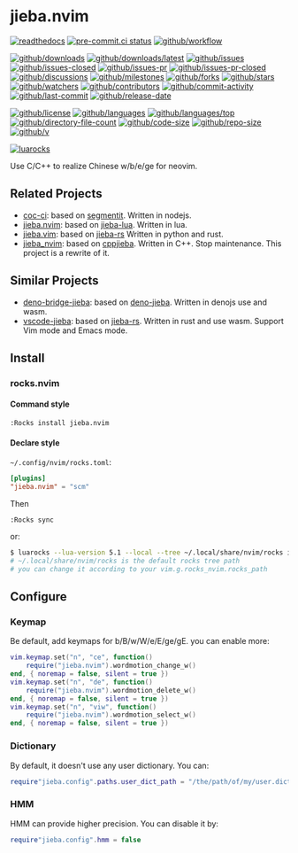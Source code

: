 # jieba.nvim

[![readthedocs](https://shields.io/readthedocs/jieba-nvim)](https://jieba-nvim.readthedocs.io)
[![pre-commit.ci status](https://results.pre-commit.ci/badge/github/Freed-Wu/jieba.nvim/main.svg)](https://results.pre-commit.ci/latest/github/Freed-Wu/jieba.nvim/main)
[![github/workflow](https://github.com/Freed-Wu/jieba.nvim/actions/workflows/main.yml/badge.svg)](https://github.com/Freed-Wu/jieba.nvim/actions)

[![github/downloads](https://shields.io/github/downloads/Freed-Wu/jieba.nvim/total)](https://github.com/Freed-Wu/jieba.nvim/releases)
[![github/downloads/latest](https://shields.io/github/downloads/Freed-Wu/jieba.nvim/latest/total)](https://github.com/Freed-Wu/jieba.nvim/releases/latest)
[![github/issues](https://shields.io/github/issues/Freed-Wu/jieba.nvim)](https://github.com/Freed-Wu/jieba.nvim/issues)
[![github/issues-closed](https://shields.io/github/issues-closed/Freed-Wu/jieba.nvim)](https://github.com/Freed-Wu/jieba.nvim/issues?q=is%3Aissue+is%3Aclosed)
[![github/issues-pr](https://shields.io/github/issues-pr/Freed-Wu/jieba.nvim)](https://github.com/Freed-Wu/jieba.nvim/pulls)
[![github/issues-pr-closed](https://shields.io/github/issues-pr-closed/Freed-Wu/jieba.nvim)](https://github.com/Freed-Wu/jieba.nvim/pulls?q=is%3Apr+is%3Aclosed)
[![github/discussions](https://shields.io/github/discussions/Freed-Wu/jieba.nvim)](https://github.com/Freed-Wu/jieba.nvim/discussions)
[![github/milestones](https://shields.io/github/milestones/all/Freed-Wu/jieba.nvim)](https://github.com/Freed-Wu/jieba.nvim/milestones)
[![github/forks](https://shields.io/github/forks/Freed-Wu/jieba.nvim)](https://github.com/Freed-Wu/jieba.nvim/network/members)
[![github/stars](https://shields.io/github/stars/Freed-Wu/jieba.nvim)](https://github.com/Freed-Wu/jieba.nvim/stargazers)
[![github/watchers](https://shields.io/github/watchers/Freed-Wu/jieba.nvim)](https://github.com/Freed-Wu/jieba.nvim/watchers)
[![github/contributors](https://shields.io/github/contributors/Freed-Wu/jieba.nvim)](https://github.com/Freed-Wu/jieba.nvim/graphs/contributors)
[![github/commit-activity](https://shields.io/github/commit-activity/w/Freed-Wu/jieba.nvim)](https://github.com/Freed-Wu/jieba.nvim/graphs/commit-activity)
[![github/last-commit](https://shields.io/github/last-commit/Freed-Wu/jieba.nvim)](https://github.com/Freed-Wu/jieba.nvim/commits)
[![github/release-date](https://shields.io/github/release-date/Freed-Wu/jieba.nvim)](https://github.com/Freed-Wu/jieba.nvim/releases/latest)

[![github/license](https://shields.io/github/license/Freed-Wu/jieba.nvim)](https://github.com/Freed-Wu/jieba.nvim/blob/main/LICENSE)
[![github/languages](https://shields.io/github/languages/count/Freed-Wu/jieba.nvim)](https://github.com/Freed-Wu/jieba.nvim)
[![github/languages/top](https://shields.io/github/languages/top/Freed-Wu/jieba.nvim)](https://github.com/Freed-Wu/jieba.nvim)
[![github/directory-file-count](https://shields.io/github/directory-file-count/Freed-Wu/jieba.nvim)](https://github.com/Freed-Wu/jieba.nvim)
[![github/code-size](https://shields.io/github/languages/code-size/Freed-Wu/jieba.nvim)](https://github.com/Freed-Wu/jieba.nvim)
[![github/repo-size](https://shields.io/github/repo-size/Freed-Wu/jieba.nvim)](https://github.com/Freed-Wu/jieba.nvim)
[![github/v](https://shields.io/github/v/release/Freed-Wu/jieba.nvim)](https://github.com/Freed-Wu/jieba.nvim)

[![luarocks](https://img.shields.io/luarocks/v/Freed-Wu/jieba.nvim)](https://luarocks.org/modules/Freed-Wu/jieba.nvim)

Use C/C++ to realize Chinese w/b/e/ge for neovim.

## Related Projects

- [coc-ci](https://github.com/fannheyward/coc-ci): based on
  [segmentit](https://github.com/linonetwo/segmentit). Written in nodejs.
- [jieba.nvim](https://github.com/neo451/jieba.nvim): based on
  [jieba-lua](https://github.com/neo451/jieba-lua). Written in lua.
- [jieba.vim](https://github.com/kkew3/jieba.vim): based on
  [jieba-rs](https://github.com/messense/jieba-rs)
  Written in python and rust.
- [jieba_nvim](https://github.com/cathaysia/jieba_nvim): based on
  [cppjieba](https://github.com/yanyiwu/cppjieba). Written in C++. Stop
  maintenance. This project is a rewrite of it.

## Similar Projects

- [deno-bridge-jieba](https://github.com/ginqi7/deno-bridge-jieba): based on
  [deno-jieba](https://github.com/wangbinyq/deno-jieba). Written in denojs use
  and wasm.
- [vscode-jieba](https://github.com/stephanoskomnenos/vscode-jieba): based on
  [jieba-rs](https://github.com/messense/jieba-rs). Written in rust and use
  wasm. Support Vim mode and Emacs mode.

## Install

### rocks.nvim

#### Command style

```vim
:Rocks install jieba.nvim
```

#### Declare style

`~/.config/nvim/rocks.toml`:

```toml
[plugins]
"jieba.nvim" = "scm"
```

Then

```vim
:Rocks sync
```

or:

```sh
$ luarocks --lua-version 5.1 --local --tree ~/.local/share/nvim/rocks install jieba.nvim
# ~/.local/share/nvim/rocks is the default rocks tree path
# you can change it according to your vim.g.rocks_nvim.rocks_path
```

## Configure

### Keymap

Be default, add keymaps for b/B/w/W/e/E/ge/gE. you can enable more:

```lua
vim.keymap.set("n", "ce", function()
    require("jieba.nvim").wordmotion_change_w()
end, { noremap = false, silent = true })
vim.keymap.set("n", "de", function()
    require("jieba.nvim").wordmotion_delete_w()
end, { noremap = false, silent = true })
vim.keymap.set("n", "viw", function()
    require("jieba.nvim").wordmotion_select_w()
end, { noremap = false, silent = true })
```

### Dictionary

By default, it doesn't use any user dictionary. You can:

```lua
require"jieba.config".paths.user_dict_path = "/the/path/of/my/user.dict.utf8"
```

### HMM

HMM can provide higher precision. You can disable it by:

```lua
require"jieba.config".hmm = false
```
